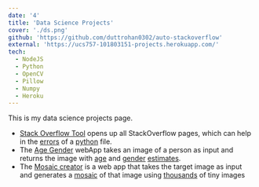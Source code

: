 ```yaml
---
date: '4'
title: 'Data Science Projects'
cover: './ds.png'
github: 'https://github.com/duttrohan0302/auto-stackoverflow'
external: 'https://ucs757-101803151-projects.herokuapp.com/'
tech:
  - NodeJS
  - Python
  - OpenCV
  - Pillow
  - Numpy
  - Heroku
---
```


This is my data science projects page. 
- [Stack Overflow Tool](#) opens up all StackOverflow pages, which can help in the [errors](#) of a [python](#) file. 
- The [Age Gender](#) webApp takes an image of a person as input and returns the image with [age](#) and [gender](#) [estimates](#).
- The [Mosaic creator](#) is a web app that takes the target image as input and generates a [mosaic](#) of that image using [thousands](#) of tiny images
